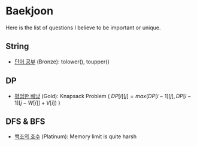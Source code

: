 # Baekjoon

Here is the list of questions I believe to be important or unique.

## String

- [단어 공부](https://www.acmicpc.net/problem/1157) (Bronze): tolower(), toupper()

## DP

- [평범한 배낭](https://www.acmicpc.net/problem/12865) (Gold): Knapsack Problem ( $DP[i][j] = max(DP[i - 1][j], DP[i - 1][j - W[i]] + V[i])$ )

## DFS & BFS

- [백조의 호수](https://www.acmicpc.net/problem/3197) (Platinum): Memory limit is quite harsh

